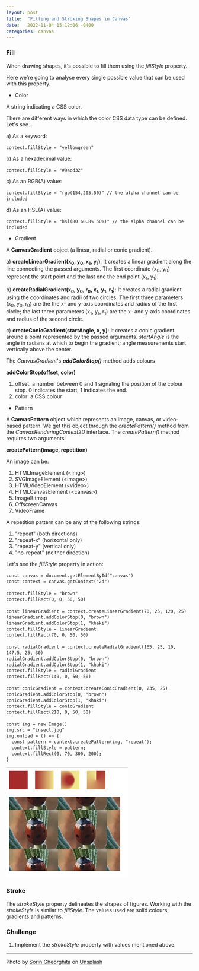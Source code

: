 ```yaml
---
layout: post
title:  "Filling and Stroking Shapes in Canvas"
date:   2022-11-04 15:12:06 -0400
categories: canvas
---
```

### Fill
When drawing shapes, it's possible to fill them using the *fillStyle* property.

Here we're going to analyse every single possible value that can be used with this property.

- Color

A string indicating a CSS color.

There are different ways in which the color CSS data type can be defined. Let's see.

a) As a keyword: 

<pre><code>context.fillStyle = "yellowgreen"
</code></pre>

b) As a hexadecimal value:

<pre><code>context.fillStyle = "#9acd32"
</code></pre>

c) As an RGB(A) value:

<pre><code>context.fillStyle = "rgb(154,205,50)" // the alpha channel can be included
</code></pre>

d) As an HSL(A) value:

<pre><code>context.fillStyle = "hsl(80 60.8% 50%)" // the alpha channel can be included
</code></pre>

- Gradient

A **CanvasGradient** object (a linear, radial or conic gradient).

a) **createLinearGradient(x<sub>0</sub>, y<sub>0</sub>, x<sub>1</sub>, y<sub>1</sub>)**: It creates a linear gradient along the line connecting the passed arguments. The first coordinate (x<sub>0</sub>, y<sub>0</sub>) represent the start point and the last one the end point (x<sub>1</sub>, y<sub>1</sub>).

b) **createRadialGradient(x<sub>0</sub>, y<sub>0</sub>, r<sub>0</sub>, x<sub>1</sub>, y<sub>1</sub>, r<sub>1</sub>)**: It creates a radial gradient using the coordinates and radii of two circles. The first three parameters (x<sub>0</sub>, y<sub>0</sub>, r<sub>0</sub>) are the the x- and y-axis coordinates and radius of the first circle; the last three parameters (x<sub>1</sub>, y<sub>1</sub>, r<sub>1</sub>) are the x- and y-axis coordinates and radius of the second circle.

c) **createConicGradient(startAngle, x, y)**: It creates a conic gradient around a point represented by the passed arguments. *startAngle* is the angle in radians at which to begin the gradient; angle measurements start vertically above the center.

The *CanvasGradient*'s ***addColorStop()*** method adds colours 

**addColorStop(offset, color)**

1. offset: a number between 0 and 1 signaling the position of the colour stop. 0 indicates the start, 1 indicates the end.
2. color: a CSS colour


- Pattern

A **CanvasPattern** object which represents an image, canvas, or video-based pattern.
We get this object through the *createPattern()* method from the *CanvasRenderingContext2D* interface. The *createPattern()* method requires two arguments:

**createPattern(image, repetition)**

An image can be:
1. HTMLImageElement (\<img\>)
2. SVGImageElement (\<image\>)
3. HTMLVideoElement (\<video\>)
4. HTMLCanvasElement (\<canvas\>)
5. ImageBitmap
6. OffscreenCanvas
7. VideoFrame

A repetition pattern can be any of the following strings:

1. "repeat" (both directions)
2. "repeat-x" (horizontal only)
3. "repeat-y" (vertical only)
4. "no-repeat" (neither direction)

Let's see the *fillStyle* property in action:

<pre><code>const canvas = document.getElementById("canvas")
const context = canvas.getContext("2d")

context.fillStyle = "brown"
context.fillRect(0, 0, 50, 50)

const linearGradient = context.createLinearGradient(70, 25, 120, 25)
linearGradient.addColorStop(0, "brown")
linearGradient.addColorStop(1, "khaki")
context.fillStyle = linearGradient
context.fillRect(70, 0, 50, 50)

const radialGradient = context.createRadialGradient(165, 25, 10, 147.5, 25, 30)
radialGradient.addColorStop(0, "brown")
radialGradient.addColorStop(1, "khaki")
context.fillStyle = radialGradient
context.fillRect(140, 0, 50, 50)

const conicGradient = context.createConicGradient(0, 235, 25)
conicGradient.addColorStop(0, "brown")
conicGradient.addColorStop(1, "khaki")
context.fillStyle = conicGradient
context.fillRect(210, 0, 50, 50)

const img = new Image()
img.src = "insect.jpg"
img.onload = () => {
  const pattern = context.createPattern(img, "repeat");
  context.fillStyle = pattern;
  context.fillRect(0, 70, 300, 200);
}
</code></pre>

![fill](/../../../assets/images/fill.png)

### Stroke

The *strokeStyle* property delineates the shapes of figures.
Working with the *strokeStyle* is similar to *fillStyle*.
The values used are solid colours, gradients and patterns.

### Challenge
1. Implement the *strokeStyle* property with values mentioned above.

---
Photo by <a href="https://unsplash.com/@sxtcxtc?utm_source=unsplash&utm_medium=referral&utm_content=creditCopyText" target="_blank">Sorin Gheorghita</a> on <a href="https://unsplash.com/s/photos/mariquita?utm_source=unsplash&utm_medium=referral&utm_content=creditCopyText" target="_blank">Unsplash</a>